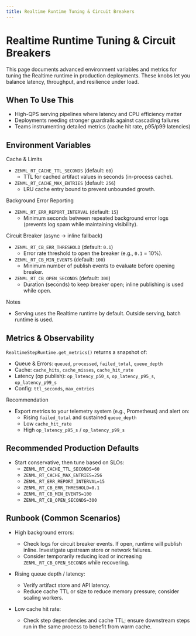 ```yaml
---
title: Realtime Runtime Tuning & Circuit Breakers
---
```


# Realtime Runtime Tuning & Circuit Breakers

This page documents advanced environment variables and metrics for tuning the Realtime runtime in production deployments. These knobs let you balance latency, throughput, and resilience under load.

## When To Use This

- High-QPS serving pipelines where latency and CPU efficiency matter
- Deployments needing stronger guardrails against cascading failures
- Teams instrumenting detailed metrics (cache hit rate, p95/p99 latencies)

## Environment Variables

Cache & Limits

- `ZENML_RT_CACHE_TTL_SECONDS` (default: `60`)
  - TTL for cached artifact values in seconds (in-process cache).
- `ZENML_RT_CACHE_MAX_ENTRIES` (default: `256`)
  - LRU cache entry bound to prevent unbounded growth.

Background Error Reporting

- `ZENML_RT_ERR_REPORT_INTERVAL` (default: `15`)
  - Minimum seconds between repeated background error logs (prevents log spam while maintaining visibility).

Circuit Breaker (async → inline fallback)

- `ZENML_RT_CB_ERR_THRESHOLD` (default: `0.1`)
  - Error rate threshold to open the breaker (e.g., `0.1` = 10%).
- `ZENML_RT_CB_MIN_EVENTS` (default: `100`)
  - Minimum number of publish events to evaluate before opening breaker.
- `ZENML_RT_CB_OPEN_SECONDS` (default: `300`)
  - Duration (seconds) to keep breaker open; inline publishing is used while open.

Notes

- Serving uses the Realtime runtime by default. Outside serving, batch runtime is used.

## Metrics & Observability

`RealtimeStepRuntime.get_metrics()` returns a snapshot of:

- Queue & Errors: `queued`, `processed`, `failed_total`, `queue_depth`
- Cache: `cache_hits`, `cache_misses`, `cache_hit_rate`
- Latency (op publish): `op_latency_p50_s`, `op_latency_p95_s`, `op_latency_p99_s`
- Config: `ttl_seconds`, `max_entries`

Recommendation

- Export metrics to your telemetry system (e.g., Prometheus) and alert on:
  - Rising `failed_total` and sustained `queue_depth`
  - Low `cache_hit_rate`
  - High `op_latency_p95_s` / `op_latency_p99_s`

## Recommended Production Defaults

- Start conservative, then tune based on SLOs:
  - `ZENML_RT_CACHE_TTL_SECONDS=60`
  - `ZENML_RT_CACHE_MAX_ENTRIES=256`
  - `ZENML_RT_ERR_REPORT_INTERVAL=15`
  - `ZENML_RT_CB_ERR_THRESHOLD=0.1`
  - `ZENML_RT_CB_MIN_EVENTS=100`
  - `ZENML_RT_CB_OPEN_SECONDS=300`

## Runbook (Common Scenarios)

- High background errors:
  - Check logs for circuit breaker events. If open, runtime will publish inline. Investigate upstream store or network failures.
  - Consider temporarily reducing load or increasing `ZENML_RT_CB_OPEN_SECONDS` while recovering.

- Rising queue depth / latency:
  - Verify artifact store and API latency.
  - Reduce cache TTL or size to reduce memory pressure; consider scaling workers.

- Low cache hit rate:
  - Check step dependencies and cache TTL; ensure downstream steps run in the same process to benefit from warm cache.
